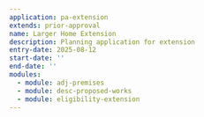 ```yaml
---
application: pa-extension
extends: prior-approval
name: Larger Home Extension
description: Planning application for extension
entry-date: 2025-08-12
start-date: ''
end-date: ''
modules:
  - module: adj-premises
  - module: desc-proposed-works
  - module: eligibility-extension
---
```

